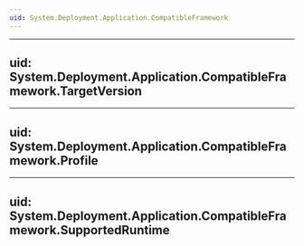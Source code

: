 ```yaml
---
uid: System.Deployment.Application.CompatibleFramework
---
```


---
uid: System.Deployment.Application.CompatibleFramework.TargetVersion
---

---
uid: System.Deployment.Application.CompatibleFramework.Profile
---

---
uid: System.Deployment.Application.CompatibleFramework.SupportedRuntime
---
